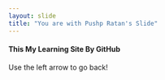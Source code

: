 ```yaml
---
layout: slide
title: "You are with Pushp Ratan's Slide"
---
```

#### This My Learning Site By GitHub   
Use the left arrow to go back!
